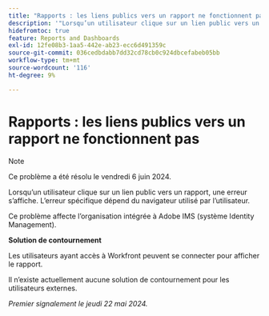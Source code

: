 ```yaml
---
title: "Rapports : les liens publics vers un rapport ne fonctionnent pas"
description: '"Lorsqu’un utilisateur clique sur un lien public vers un rapport, une erreur s’affiche. L’erreur spécifique dépend du navigateur utilisé par l’utilisateur.  »'
hidefromtoc: true
feature: Reports and Dashboards
exl-id: 12fe08b3-1aa5-442e-ab23-ecc6d491359c
source-git-commit: 036cedbdabb7dd32cd78cb0c924dbcefabeb05bb
workflow-type: tm+mt
source-wordcount: '116'
ht-degree: 9%

---
```


# Rapports : les liens publics vers un rapport ne fonctionnent pas

>[!NOTE]
>
>Ce problème a été résolu le vendredi 6 juin 2024.

Lorsqu’un utilisateur clique sur un lien public vers un rapport, une erreur s’affiche. L’erreur spécifique dépend du navigateur utilisé par l’utilisateur.

Ce problème affecte l’organisation intégrée à Adobe IMS (système Identity Management).

**Solution de contournement**

Les utilisateurs ayant accès à Workfront peuvent se connecter pour afficher le rapport.

Il n’existe actuellement aucune solution de contournement pour les utilisateurs externes.

_Premier signalement le jeudi 22 mai 2024._
